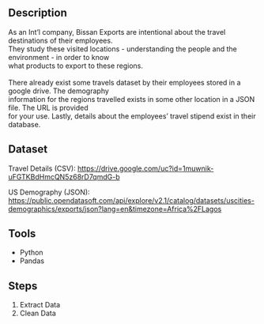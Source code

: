 ## Description
As an Int’l company, Bissan Exports are intentional about the travel destinations of their employees.<br>
They study these visited locations - understanding the people and the environment - in order to know<br>
what products to export to these regions.<br><br>
There already exist some travels dataset by their employees stored in a google drive. The demography <br>information for the regions travelled exists in some other location in a JSON file. The URL is provided<br> for your use. Lastly, details about the employees’ travel stipend exist in their database.

## Dataset
Travel Details (CSV): https://drive.google.com/uc?id=1muwnik-uFGTKBdHmcQN5z68rD7qmdG-b

US Demography (JSON): https://public.opendatasoft.com/api/explore/v2.1/catalog/datasets/uscities-demographics/exports/json?lang=en&timezone=Africa%2FLagos


## Tools
<ul>
    <li>Python</>
    <li>Pandas</>
</ul>

## Steps
<ol>
    <li>Extract Data</li>
    <li>Clean Data</li>
</ol>